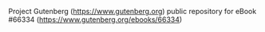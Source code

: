 Project Gutenberg (https://www.gutenberg.org) public repository for
eBook #66334 (https://www.gutenberg.org/ebooks/66334)
